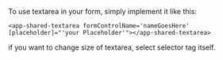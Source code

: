 To use textarea in your form, simply implement it like this:

`<app-shared-textarea formControlName='nameGoesHere' [placeholder]="'your Placeholder'"></app-shared-textarea>`

if you want to change size of textarea, select selector tag itself.
